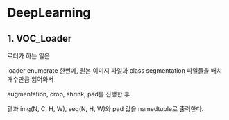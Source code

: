 # DeepLearning

## 1. VOC_Loader
로더가 하는 일은 

loader enumerate 한번에, 원본 이미지 파일과 class segmentation 파일들을 배치 개수만큼 읽어와서

augmentation, crop, shrink, pad를 진행한 후

결과 img(N, C, H, W), seg(N, H, W)와 pad 값을 namedtuple로 출력한다. 
